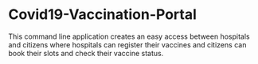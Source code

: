 # Covid19-Vaccination-Portal
This command line application creates an easy access between hospitals and citizens where hospitals can register their vaccines and citizens can book their slots and check their vaccine status.
